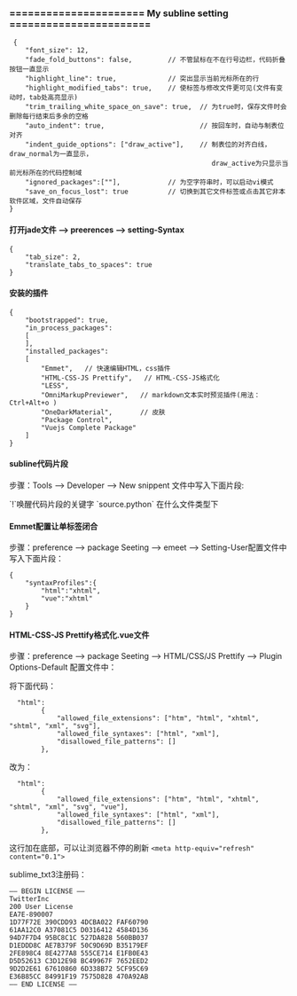 ### ====================== My subline setting =======================

     {
        "font_size": 12,
        "fade_fold_buttons": false,     	// 不管鼠标在不在行号边栏，代码折叠按钮一直显示
        "highlight_line": true,         	// 突出显示当前光标所在的行
        "highlight_modified_tabs": true,    // 使标签与修改文件更可见(文件有变动时，tab处高亮显示)
        "trim_trailing_white_space_on_save": true,  // 为true时，保存文件时会删除每行结束后多余的空格
        "auto_indent": true,                        // 按回车时，自动与制表位对齐
        "indent_guide_options": ["draw_active"],    // 制表位的对齐白线，draw_normal为一直显示，
                                                       draw_active为只显示当前光标所在的代码控制域
        "ignored_packages":[""],        	// 为空字符串时，可以启动vi模式
        "save_on_focus_lost": true      	// 切换到其它文件标签或点击其它非本软件区域，文件自动保存
    }

#### 打开jade文件 --> preerences --> setting-Syntax

    {
    	"tab_size": 2,
    	"translate_tabs_to_spaces": true
    }
#### 安装的插件

	{
		"bootstrapped": true,
		"in_process_packages":
		[
		],
		"installed_packages":
		[
			"Emmet",   // 快速编辑HTML，css插件
			"HTML-CSS-JS Prettify",   // HTML-CSS-JS格式化
			"LESS",
			"OmniMarkupPreviewer",   // markdown文本实时预览插件(用法：Ctrl+Alt+o )
			"OneDarkMaterial", 		 // 皮肤
			"Package Control",
			"Vuejs Complete Package"
		]
	}

#### subline代码片段

步骤：Tools --> Developer --> New snippent 文件中写入下面片段:

<snippet>
	<content><![CDATA[
	按下tab键出现的代码片段
	${number} : 鼠标停留的位置
]]></content>
	<!-- Optional: Set a tabTrigger to define how to trigger the snippet -->
	<tabTrigger>`!`唤醒代码片段的关键字 </tabTrigger>
	<!-- Optional: Set a scope to limit where the snippet will trigger -->
	<scope>`source.python` 在什么文件类型下</scope>
</snippet>


#### Emmet配置让单标签闭合

步骤：preference --> package Seeting --> emeet --> Setting-User配置文件中写入下面片段：

	{
		"syntaxProfiles":{
			"html":"xhtml",
			"vue":"xhtml"
		}
	}

#### HTML-CSS-JS Prettify格式化.vue文件

步骤：preference --> package Seeting --> HTML/CSS/JS Prettify --> Plugin Options-Default  配置文件中：

将下面代码：
```
  "html":
        {
            "allowed_file_extensions": ["htm", "html", "xhtml", "shtml", "xml", "svg"],
            "allowed_file_syntaxes": ["html", "xml"],
            "disallowed_file_patterns": []
        },
```

改为：
```
  "html":
        {
            "allowed_file_extensions": ["htm", "html", "xhtml", "shtml", "xml", "svg", "vue"],
            "allowed_file_syntaxes": ["html", "xml"],
            "disallowed_file_patterns": []
        },
```

这行加在底部，可以让浏览器不停的刷新
`<meta http-equiv="refresh" content="0.1">`

sublime_txt3注册码：

	—– BEGIN LICENSE —–
	TwitterInc
	200 User License
	EA7E-890007
	1D77F72E 390CDD93 4DCBA022 FAF60790
	61AA12C0 A37081C5 D0316412 4584D136
	94D7F7D4 95BC8C1C 527DA828 560BB037
	D1EDDD8C AE7B379F 50C9D69D B35179EF
	2FE898C4 8E4277A8 555CE714 E1FB0E43
	D5D52613 C3D12E98 BC49967F 7652EED2
	9D2D2E61 67610860 6D338B72 5CF95C69
	E36B85CC 84991F19 7575D828 470A92AB
	—— END LICENSE ——
